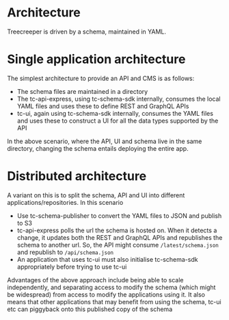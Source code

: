 # Architecture

Treecreeper is driven by a schema, maintained in YAML.

# Single application architecture

The simplest architecture to provide an API and CMS is as follows:

-   The schema files are maintained in a directory
-   The tc-api-express, using tc-schema-sdk internally, consumes the local YAML files and uses these to define REST and GraphQL APIs
-   tc-ui, again using tc-schema-sdk internally, consumes the YAML files and uses these to construct a UI for all the data types supported by the API

In the above scenario, where the API, UI and schema live in the same directory, changing the schema entails deploying the entire app.

# Distributed architecture

A variant on this is to split the schema, API and UI into different applications/repositories. In this scenario

-   Use tc-schema-publisher to convert the YAML files to JSON and publish to S3
-   tc-api-express polls the url the schema is hosted on. When it detects a change, it updates both the REST and GraphQL APIs and republishes the schema to another url. So, the API might consume `/latest/schema.json` and republish to `/api/schema.json`
-   An application that uses tc-ui must also initialise tc-schema-sdk appropriately before trying to use tc-ui

Advantages of the above approach include being able to scale independently, and separating access to modify the schema (which might be widespread) from access to modify the applications using it. It also means that other applications that may benefit from using the schema, tc-ui etc can piggyback onto this published copy of the schema
